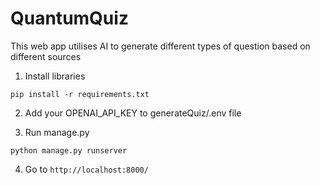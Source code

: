 # QuantumQuiz
This web app utilises AI to generate different types of question based on different sources

1. Install libraries
   
<code>pip install -r requirements.txt</code>

2. Add your OPENAI_API_KEY to generateQuiz/.env file


3. Run manage.py
   
<code>python manage.py runserver</code>

4. Go to <code>http://localhost:8000/</code>
